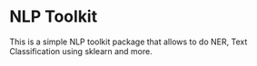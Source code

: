 # NLP Toolkit

This is a simple NLP toolkit package that allows to do NER, Text Classification using sklearn and more.